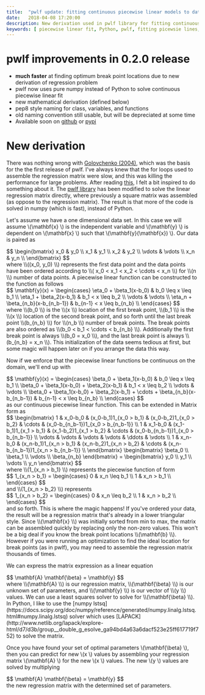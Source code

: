 ```yaml
---
title:  "pwlf update: fitting continuous piecewise linear models to data"
date:   2018-04-08 17:20:00
description: New derivation used in pwlf library for fitting continuous piecewise linear functions to data.
keywords: [ piecewise linear fit, Python, pwlf, fitting picewsie lines, best piecewise linear fit]
---
```


# pwlf improvements in 0.2.0 release
- **much faster** at finding optimum break point locations due to new derivation of regression problem
- pwlf now uses pure numpy instead of Python to solve continuous piecewise linear fit
- new mathematical derivation (defined below)
- pep8 style naming for class, variables, and functions
- old naming convention still usable, but will be depreciated at some time
- Available soon on [github](https://github.com/cjekel/piecewise_linear_fit_py) or [pypi](https://pypi.python.org/pypi/pwlf)

# New derivation

There was nothing wrong with [Golovchenko (2004)](http://golovchenko.org/docs/ContinuousPiecewiseLinearFit.pdf), which was the basis for the the first release of pwlf. I've always knew that the for loops used to assemble the regression matrix were slow, and this was killing the performance for large problems. After reading [this](http://www.regressionist.com/2018/02/07/continuous-piecewise-linear-fitting/), I felt a bit inspired to do something about it. The [pwlf library](https://github.com/cjekel/piecewise_linear_fit_py) has been modified to solve the linear regression matrix directly, where previously a square matrix was assembled (as oppose to the regression matrix). The result is that more of the code is solved in numpy (which is fast), instead of Python.

Let's assume we have a one dimensional data set. In this case we will assume <span>\\(\mathbf{x} \\)</span> is the independent variable and <span>\\(\mathbf{y} \\)</span> is dependent on <span>\\(\mathbf{x} \\)</span> such that <span>\\(\mathbf{y}(\mathbf{x}) \\)</span>. Our data is paired as
<div>
$$
\begin{bmatrix}
x_0 & y_0 \\
x_1 & y_1 \\
x_2 & y_2 \\
\vdots & \vdots \\
x_n & y_n \\
\end{bmatrix}
$$
</div>
where <span>\\((x_0, y_0) \\)</span> represents the first data point and the data points have been ordered according to <span>\\( x_0 < x_1 < x_2 < \cdots < x_n \\)</span> for <span>\\(n \\)</span> number of data points. A piecewise linear function can be constructed to the function as follows
<div>
$$
\mathbf{y}(x) = \begin{cases}
      \eta_0 + \beta_1(x-b_0) & b_0 \leq x \leq b_1 \\
      \eta_1 + \beta_2(x-b_1) & b_1 < x \leq b_2 \\
      \vdots & \vdots \\
      \eta_n + \beta_{n_b}(x-b_{n_b-1}) & b_{n-1} < x \leq b_{n_b} \\
\end{cases}
$$
</div>
where <span>\\(b_0 \\)</span> is the <span>\\(x \\)</span> location of the first break point, <span>\\(b_1 \\)</span> is the <span>\\(x \\)</span> location of the second break point, and so forth until the last break point <span>\\(b_{n_b} \\)</span> for <span>\\(n_b \\)</span> number of break points. The break points are also ordered as <span>\\(b_0 < b_1 < \cdots < b_{n_b} \\)</span>. Additionally the first break point is always <span>\\(b_0 = x_0 \\)</span>, and the last break point is always <span>\\(b_{n_b} = x_n \\)</span>. This initialization of the data seems tedious at first, but some magic will happen later on if you arrange the data this way.

Now if we enforce that the piecewise linear functions be continuous on the domain, we'll end up with
<div>
$$
\mathbf{y}(x) = \begin{cases}
      \beta_0 + \beta_1(x-b_0) & b_0 \leq x \leq b_1 \\
      \beta_0 + \beta_1(x-b_0) + \beta_2(x-b_1) & b_1 < x \leq b_2 \\
      \vdots & \vdots \\
      \beta_0 + \beta_1(x-b_0) + \beta_2(x-b_1) + \cdots + \beta_{n_b}(x-b_{n_b-1}) & b_{n-1} < x \leq b_{n_b} \\
\end{cases}
$$
</div>
as our continuous piecewise linear function. This can be extended in Matrix form as
<div>
$$
\begin{bmatrix}
1 & x_0-b_0 & (x_0-b_1)1_{x_0 > b_1} & (x_0-b_2)1_{x_0 > b_2} & \cdots & (x_0-b_{n_b-1})1_{x_0 > b_{n_b-1}} \\
1 & x_1-b_0 & (x_1-b_1)1_{x_1 > b_1} & (x_1-b_2)1_{x_1 > b_2} & \cdots & (x_0-b_{n_b-1})1_{x_0 > b_{n_b-1}} \\
\vdots & \vdots & \vdots & \vdots &  \ddots & \vdots \\
1 & x_n-b_0 & (x_n-b_1)1_{x_n > b_1} & (x_n-b_2)1_{x_n > b_2} & \cdots & (x_n-b_{n_b-1})1_{x_n > b_{n_b-1}} \\
\end{bmatrix} \begin{bmatrix}
\beta_0 \\
\beta_1 \\
\vdots \\
\beta_{n_b}
\end{bmatrix} = \begin{bmatrix}
y_0 \\
y_1 \\
\vdots \\
y_n
\end{bmatrix}
$$
</div> where <span>\\(1_{x_n > b_1} \\)</span> represents the piecewise function of form
<div>
$$
1_{x_n > b_1} = \begin{cases}
      0 & x_n \leq b_1 \\
	  1 & x_n > b_1 \\
\end{cases}
$$
</div>
and <span>\\(1_{x_n > b_2} \\)</span> represents
<div>
$$
1_{x_n > b_2} = \begin{cases}
      0 & x_n \leq b_2 \\
	  1 & x_n > b_2 \\
\end{cases}
$$
</div> and so forth. This is where the magic happens! If you've ordered your data, the result will be a regression matrix that's already in a lower triangular style. Since <span>\\(\mathbf{x} \\)</span> was initially sorted from min to max, the matrix can be assembled quickly by replacing only the non-zero values. This won't be a big deal if you know the break point locations <span>\\(\mathbf{b} \\)</span>. However if you were running an optimization to find the ideal location for break points (as in pwlf), you may need to assemble the regression matrix thousands of times.

We can express the matrix expression as a linear equation
<div>
$$
\mathbf{A} \mathbf{\beta} = \mathbf{y}
$$
</div>
where <span>\\(\mathbf{A} \\)</span> is our regression matrix, <span>\\(\mathbf{\beta} \\)</span> is our unknown set of parameters, and <span>\\(\mathbf{y} \\)</span> is our vector of <span>\\(y \\)</span> values. We can use a least squares solver to solve for <span>\\(\mathbf{\beta} \\)</span>. In Python, I like to use the [numpy lstsq](https://docs.scipy.org/doc/numpy/reference/generated/numpy.linalg.lstsq.html#numpy.linalg.lstsq) solver which uses [LAPACK](http://www.netlib.org/lapack/explore-html/d7/d3b/group__double_g_esolve_ga94bd4a63a6dacf523e25ff617719f752) to solve the matrix.

Once you have found your set of optimal parameters <span>\\(\mathbf{\beta} \\)</span>, then you can predict for new <span>\\(x \\)</span> values by assembling your regression matrix <span>\\(\mathbf{A} \\)</span> for the new <span>\\(x \\)</span> values. The new <span>\\(y \\)</span> values are solved by multiplying
<div>
$$
\mathbf{A} \mathbf{\beta} = \mathbf{y}
$$
</div>
the new regression matrix with the determined set of parameters.

